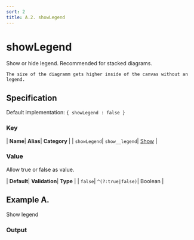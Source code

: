```yaml
---
sort: 2
title: A.2. showLegend
---
```

# showLegend

Show or hide legend. Recommended for stacked diagrams.

```note
The size of the diagramm gets higher inside of the canvas without an legend.
```


## Specification

Default implementation: ```{ showLegend : false }```

### Key

| **Name**| **Alias**| **Category** |
| ```showLegend```| ```show__legend```| [Show](../options/#show) |

### Value

Allow true or false as value.

| **Default**| **Validation**| **Type** |
| ```false```| ```^(?:true|false)```| Boolean |



## Example A.

Show legend

### Output

  <div id="a">
      <script> 
          d3.statosio( 
    file, 
    "name", 
    [ "mobile",  "desktop" ], 
    { "showLegend" : true, "view__dom_id" : "a" }
)

      </script>
  </div>

Open output in a [blank window](../sources/showLegend--example-a.html){:target="_self"}. 
Download examples [as zip](../sources/showLegend.zip){:target="_blank"}. 

### Parameters

This dataset shows the mobile **and** desktop google pagerank performance score for a certain website.

| | **Value** | **Type** |
|------:|:------|:------|
| **Source** | ["../data/performance.json"](../data/performance.json) | String |
| **X** | ```"name"``` | String |
| **Y** | ```[ "mobile",  "desktop" ]``` | Array |
| **Options** | ```{ "showLegend" : true }``` | Object |


### Source Code

* Invoke Function

```javascript
d3.statosio( 
    file, 
    "name", 
    [ "mobile",  "desktop" ], 
    { "showLegend" : true }
)
```

* HTML Implementation

```html
<!DOCTYPE html>
<head>
    <title>d3.statosio - showLegend</title>
    <meta content="text/html;charset=utf-8" http-equiv="Content-Type">
    <meta content="utf-8" http-equiv="encoding">
    <script src="https://cdnjs.cloudflare.com/ajax/libs/d3/6.2.0/d3.js"></script>
    <script src="../libs/statosio.js"></script>
</head>
<body>
    <script>
        d3.json( "../data/performance.json" )
            .then( ( file ) => {
                d3.statosio( 
                    file, 
                    "name", 
                    [ "mobile",  "desktop" ], 
                    { "showLegend" : true }
                )
            } )
    </script>
</body>
```
## Example B.

Hide legend

### Output

  <div id="b">
      <script> 
          d3.statosio( 
    file, 
    "name", 
    [ "mobile",  "desktop" ], 
    { "showLegend" : false, "view__dom_id" : "b" }
)

      </script>
  </div>

Open output in a [blank window](../sources/showLegend--example-b.html){:target="_self"}. 
Download examples [as zip](../sources/showLegend.zip){:target="_blank"}. 

### Parameters

This dataset shows the mobile **and** desktop google pagerank performance score for a certain website.

| | **Value** | **Type** |
|------:|:------|:------|
| **Source** | ["../data/performance.json"](../data/performance.json) | String |
| **X** | ```"name"``` | String |
| **Y** | ```[ "mobile",  "desktop" ]``` | Array |
| **Options** | ```{ "showLegend" : false }``` | Object |


### Source Code

* Invoke Function

```javascript
d3.statosio( 
    file, 
    "name", 
    [ "mobile",  "desktop" ], 
    { "showLegend" : false }
)
```

* HTML Implementation

```html
<!DOCTYPE html>
<head>
    <title>d3.statosio - showLegend</title>
    <meta content="text/html;charset=utf-8" http-equiv="Content-Type">
    <meta content="utf-8" http-equiv="encoding">
    <script src="https://cdnjs.cloudflare.com/ajax/libs/d3/6.2.0/d3.js"></script>
    <script src="../libs/statosio.js"></script>
</head>
<body>
    <script>
        d3.json( "../data/performance.json" )
            .then( ( file ) => {
                d3.statosio( 
                    file, 
                    "name", 
                    [ "mobile",  "desktop" ], 
                    { "showLegend" : false }
                )
            } )
    </script>
</body>
```
## Example C.

Hide legend

### Output

  <div id="c">
      <script> 
          d3.statosio( 
    file, 
    "name", 
    [ "mobile",  "desktop" ], 
    { "showLegend" : true, "showAverage" : false, "view__dom_id" : "c" }
)

      </script>
  </div>

Open output in a [blank window](../sources/showLegend--example-c.html){:target="_self"}. 
Download examples [as zip](../sources/showLegend.zip){:target="_blank"}. 

### Parameters

This dataset shows the mobile **and** desktop google pagerank performance score for a certain website.

| | **Value** | **Type** |
|------:|:------|:------|
| **Source** | ["../data/performance.json"](../data/performance.json) | String |
| **X** | ```"name"``` | String |
| **Y** | ```[ "mobile",  "desktop" ]``` | Array |
| **Options** | ```{ "showLegend" : true, "showAverage" : false }``` | Object |


### Source Code

* Invoke Function

```javascript
d3.statosio( 
    file, 
    "name", 
    [ "mobile",  "desktop" ], 
    { "showLegend" : true, "showAverage" : false }
)
```

* HTML Implementation

```html
<!DOCTYPE html>
<head>
    <title>d3.statosio - showLegend</title>
    <meta content="text/html;charset=utf-8" http-equiv="Content-Type">
    <meta content="utf-8" http-equiv="encoding">
    <script src="https://cdnjs.cloudflare.com/ajax/libs/d3/6.2.0/d3.js"></script>
    <script src="../libs/statosio.js"></script>
</head>
<body>
    <script>
        d3.json( "../data/performance.json" )
            .then( ( file ) => {
                d3.statosio( 
                    file, 
                    "name", 
                    [ "mobile",  "desktop" ], 
                    { "showLegend" : true, "showAverage" : false }
                )
            } )
    </script>
</body>
```
